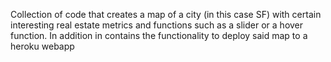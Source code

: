 Collection of code that creates a map of a city (in this case SF) with certain interesting real estate metrics and functions such as a slider or a hover function. In addition in contains the functionality to deploy said map to a heroku webapp
